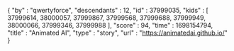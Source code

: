 {
  "by" : "qwertyforce",
  "descendants" : 12,
  "id" : 37999035,
  "kids" : [ 37999614, 38000057, 37999867, 37999568, 37999688, 37999949, 38000066, 37999346, 37999988 ],
  "score" : 94,
  "time" : 1698154794,
  "title" : "Animated AI",
  "type" : "story",
  "url" : "https://animatedai.github.io/"
}
